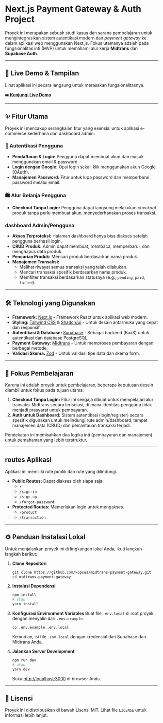 # Next.js Payment Gateway & Auth Project

Proyek ini merupakan sebuah studi kasus dan sarana pembelajaran untuk mengintegrasikan sistem autentikasi modern dan _payment gateway_ ke dalam aplikasi web menggunakan Next.js. Fokus utamanya adalah pada fungsionalitas inti (MVP) untuk memahami alur kerja **Midtrans** dan **Supabase Auth**.

---

## 🚀 Live Demo & Tampilan

Lihat aplikasi ini secara langsung untuk merasakan fungsionalitasnya.

**[➡️ Kunjungi Live Demo](https://midtrans-payment-gateway-tegar.vercel.app/)**

---

## ✨ Fitur Utama

Proyek ini mencakup serangkaian fitur yang esensial untuk aplikasi e-commerce sederhana dan dashboard admin.

### 🔐 Autentikasi Pengguna

- **Pendaftaran & Login:** Pengguna dapat membuat akun dan masuk menggunakan email & password.
- **Login dengan Google:** Opsi login sekali klik menggunakan akun Google (OAuth).
- **Manajemen Password:** Fitur untuk lupa password dan memperbarui password melalui email.

### 🛍️ Alur Belanja Pengguna

- **Checkout Tanpa Login:** Pengguna dapat langsung melakukan _checkout_ produk tanpa perlu membuat akun, menyederhanakan proses transaksi.

### dashboard Admin/Pengguna

- **Akses Terproteksi:** Halaman dashboard hanya bisa diakses setelah pengguna berhasil login.
- **CRUD Produk:** Admin dapat membuat, membaca, memperbarui, dan menghapus data produk.
- **Pencarian Produk:** Mencari produk berdasarkan nama produk.
- **Manajemen Transaksi:**
  - Melihat riwayat semua transaksi yang telah dilakukan.
  - Mencari transaksi spesifik berdasarkan nama produk.
  - Memfilter transaksi berdasarkan statusnya (e.g., `pending`, `paid`, `failed`).

---

## 🛠️ Teknologi yang Digunakan

- **Framework:** [Next.js](https://nextjs.org/) - Framework React untuk aplikasi web modern.
- **Styling:** [Tailwind CSS](https://tailwindcss.com/) & [Shadcn/ui](https://ui.shadcn.com/) - Untuk desain antarmuka yang cepat dan responsif.
- **Autentikasi & Database:** [Supabase](https://supabase.io/) - Sebagai backend (BaaS) untuk autentikasi dan database PostgreSQL.
- **Payment Gateway:** [Midtrans](https://midtrans.com/) - Untuk memproses pembayaran dengan berbagai metode.
- **Validasi Skema:** [Zod](https://zod.dev/) - Untuk validasi tipe data dan skema form.

---

## 🧠 Fokus Pembelajaran

Karena ini adalah proyek untuk pembelajaran, beberapa keputusan desain diambil untuk fokus pada tujuan utama:

1.  **Checkout Tanpa Login:** Fitur ini sengaja dibuat untuk mempelajari alur transaksi Midtrans secara terisolasi, di mana identitas pengguna tidak menjadi prasyarat untuk pembayaran.
2.  **Auth untuk Dashboard:** Sistem autentikasi (login/register) secara spesifik digunakan untuk melindungi rute admin/dashboard, tempat manajemen data (CRUD) dan pemantauan transaksi terjadi.

Pendekatan ini memisahkan dua logika inti (pembayaran dan manajemen) untuk pemahaman yang lebih terstruktur.

---

## routes Aplikasi

Aplikasi ini memiliki rute publik dan rute yang dilindungi.

- **Public Routes:** Dapat diakses oleh siapa saja.
  - `/`
  - `/sign-in`
  - `/sign-up`
  - `/forgot-password`
- **Protected Routes:** Memerlukan login untuk mengakses.
  - `/product`
  - `/transaction`

---

## ⚙️ Panduan Instalasi Lokal

Untuk menjalankan proyek ini di lingkungan lokal Anda, ikuti langkah-langkah berikut:

1.  **Clone Repositori**

    ```bash
    git clone https://github.com/kopsus/midtrans-payment-gateway.git
    cd midtrans-payment-gateway
    ```

2.  **Instalasi Dependensi**

    ```bash
    npm install
    # atau
    yarn install
    ```

3.  **Konfigurasi Environment Variables**
    Buat file `.env.local` di root proyek dengan menyalin dari `.env.example`.

    ```bash
    cp .env.example .env.local
    ```

    Kemudian, isi file `.env.local` dengan kredensial dari Supabase dan Midtrans Anda.

4.  **Jalankan Server Development**

    ```bash
    npm run dev
    # atau
    yarn dev
    ```

    Buka [http://localhost:3000](http://localhost:3000) di browser Anda.

---

## 📄 Lisensi

Proyek ini didistribusikan di bawah Lisensi MIT. Lihat file `LICENSE` untuk informasi lebih lanjut.
